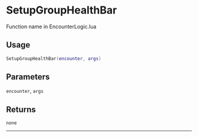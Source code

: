 # SetupGroupHealthBar
Function name in EncounterLogic.lua
## Usage
```lua
SetupGroupHealthBar(encounter, args)
```
## Parameters
`encounter`, `args`
## Returns
`none`

---